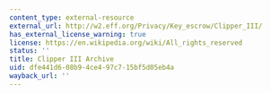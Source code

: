 ```yaml
---
content_type: external-resource
external_url: http://w2.eff.org/Privacy/Key_escrow/Clipper_III/
has_external_license_warning: true
license: https://en.wikipedia.org/wiki/All_rights_reserved
status: ''
title: Clipper III Archive
uid: dfe441d6-08b9-4ce4-97c7-15bf5d05eb4a
wayback_url: ''
---
```

